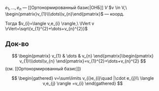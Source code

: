 $e_{1},\dots,e_{n}$ — [[Ортонормированный базис|ОНБ]] $V$
$v \in V,\ \begin{pmatrix}v_{1}\\\dots\\v_{n}\end{pmatrix}$ — коорд.

Тогда $v_{i}=\langle v,e_{i} \rangle,\ \lVert v \rVert=\sqrt{v_{1}^{2}+\dots+v_{n}^{2}}$
## Док-во

$$
\begin{pmatrix}
v_{1} & \dots & v_{n}
\end{pmatrix}\begin{pmatrix}
v_{1}\\\dots\\v_{n}
\end{pmatrix}=v_{1}^{2}+\dots+v_{n}^{2}
$$
(см. [[Ортонормированный базис]])

$$
\begin{gathered}
v=\sum\limits v_{i}e_{i}\quad |\cdot e_{j}\\
\langle v,e_{j} \rangle =v_{i}
\end{gathered}
$$